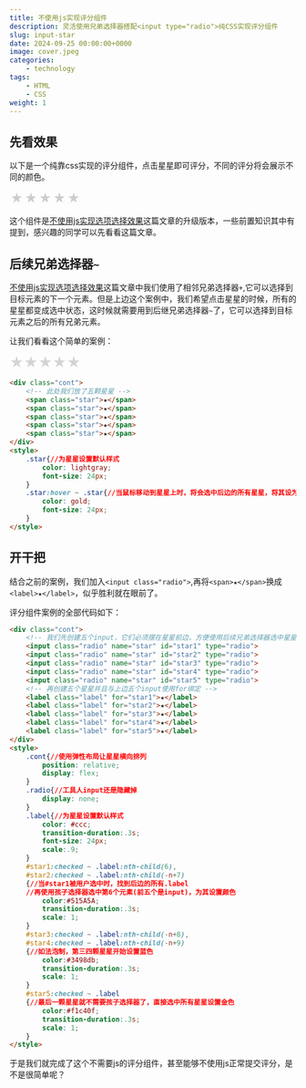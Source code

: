 ```yaml
---
title: 不使用js实现评分组件
description: 灵活使用兄弟选择器搭配<input type="radio">纯CSS实现评分组件
slug: input-star
date: 2024-09-25 00:00:00+0000
image: cover.jpeg
categories:
    - technology
tags:
    - HTML
    - CSS
weight: 1
---
```

## 先看效果
以下是一个纯靠css实现的评分组件，点击星星即可评分，不同的评分将会展示不同的颜色。
<div class="cont">
    <input class="radio" name="star" id="star1" type="radio">
    <input class="radio" name="star" id="star2" type="radio">
    <input class="radio" name="star" id="star3" type="radio">
    <input class="radio" name="star" id="star4" type="radio">
    <input class="radio" name="star" id="star5" type="radio">
    <label class="label" for="star1">★</label>
    <label class="label" for="star2">★</label>
    <label class="label" for="star3">★</label>
    <label class="label" for="star4">★</label>
    <label class="label" for="star5">★</label>
</div>
<style>
    .cont{
        position: relative;
        display: flex;
    }
    .radio{
        display: none;
    }
    .label{
        color: #ccc;
        transition-duration:.3s;
        font-size: 24px;
        scale:.9;
    }
    #star1:checked ~ .label:nth-child(6),
    #star2:checked ~ .label:nth-child(-n+7)
    {
        color:#515A5A;
        transition-duration:.3s;
        scale: 1;
    }
    #star3:checked ~ .label:nth-child(-n+8),
    #star4:checked ~ .label:nth-child(-n+9){
        color:#3498db;
        transition-duration:.3s;
        scale: 1;
    }
    #star5:checked ~ .label{
        color:#f1c40f;
        transition-duration:.3s;
        scale: 1;
    }
</style>

这个组件是[不使用js实现选项选择效果](https://blog.zhoujump.club/p/checked-css/)这篇文章的升级版本，一些前置知识其中有提到，感兴趣的同学可以先看看这篇文章。

## 后续兄弟选择器`~`
[不使用js实现选项选择效果](https://blog.zhoujump.club/p/checked-css/)这篇文章中我们使用了相邻兄弟选择器`+`,它可以选择到目标元素的下一个元素。但是上边这个案例中，我们希望点击星星的时候，所有的星星都变成选中状态，这时候就需要用到后继兄弟选择器`~`了，它可以选择到目标元素之后的所有兄弟元素。

让我们看看这个简单的案例：

<div class="cont">
    <span class="star">★</span>
    <span class="star">★</span>
    <span class="star">★</span>
    <span class="star">★</span>
    <span class="star">★</span>
</div>
<style>
    .star{
        color: lightgray;
        font-size: 24px;
    }
    .star:hover ~ .star{
        color: gold;
        font-size: 24px;
    }
</style>

```html
<div class="cont">
    <!-- 此处我们放了五颗星星 -->
    <span class="star">★</span>
    <span class="star">★</span>
    <span class="star">★</span>
    <span class="star">★</span>
    <span class="star">★</span>
</div>
<style>
    .star{//为星星设置默认样式
        color: lightgray;
        font-size: 24px;
    }
    .star:hover ~ .star{//当鼠标移动到星星上时，将会选中后边的所有星星，将其设为金色
        color: gold;
        font-size: 24px;
    }
</style>
```
## 开干把
结合之前的案例，我们加入`<input class="radio">`,再将`<span>★</span>`换成`<label>★</label>`，似乎胜利就在眼前了。

评分组件案例的全部代码如下：
```html
<div class="cont">
    <!-- 我们先创建五个input，它们必须摆在星星前边，方便使用后续兄弟选择器选中星星 -->
    <input class="radio" name="star" id="star1" type="radio">
    <input class="radio" name="star" id="star2" type="radio">
    <input class="radio" name="star" id="star3" type="radio">
    <input class="radio" name="star" id="star4" type="radio">
    <input class="radio" name="star" id="star5" type="radio">
    <!-- 再创建五个星星并且与上边五个input使用for绑定 -->
    <label class="label" for="star1">★</label>
    <label class="label" for="star2">★</label>
    <label class="label" for="star3">★</label>
    <label class="label" for="star4">★</label>
    <label class="label" for="star5">★</label>
</div>
<style>
    .cont{//使用弹性布局让星星横向排列
        position: relative;
        display: flex;
    }
    .radio{//工具人input还是隐藏掉
        display: none;
    }
    .label{//为星星设置默认样式
        color: #ccc;
        transition-duration:.3s;
        font-size: 24px;
        scale:.9;
    }
    #star1:checked ~ .label:nth-child(6),
    #star2:checked ~ .label:nth-child(-n+7)
    {//当#star1被用户选中时，找到后边的所有.label
    //再使用孩子选择器选中第6个元素(前五个是input)，为其设置颜色
        color:#515A5A;
        transition-duration:.3s;
        scale: 1;
    }
    #star3:checked ~ .label:nth-child(-n+8),
    #star4:checked ~ .label:nth-child(-n+9)
    {//如法泡制，第三四颗星星开始设置蓝色
        color:#3498db;
        transition-duration:.3s;
        scale: 1;
    }
    #star5:checked ~ .label
    {//最后一颗星星就不需要孩子选择器了，直接选中所有星星设置金色
        color:#f1c40f;
        transition-duration:.3s;
        scale: 1;
    }
</style>
```

于是我们就完成了这个不需要js的评分组件，甚至能够不使用js正常提交评分，是不是很简单呢？
